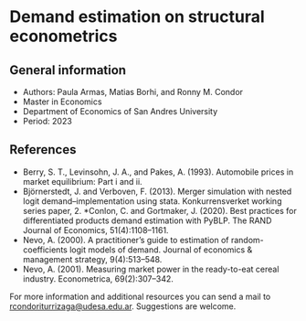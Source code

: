 # Demand estimation on structural econometrics

## General information
* Authors: Paula Armas, Matias Borhi, and Ronny M. Condor
* Master in Economics
* Department of Economics of San Andres University
* Period: 2023

## References
* Berry, S. T., Levinsohn, J. A., and Pakes, A. (1993). Automobile prices in market equilibrium: Part i and ii.
* Björnerstedt, J. and Verboven, F. (2013). Merger simulation with nested logit demand–implementation
using stata. Konkurrensverket working series paper, 2.
 *Conlon, C. and Gortmaker, J. (2020). Best practices for differentiated products demand estimation with PyBLP. The RAND Journal of Economics, 51(4):1108–1161.
* Nevo, A. (2000). A practitioner’s guide to estimation of random-coefficients logit models of demand. Journal of economics & management strategy, 9(4):513–548.
* Nevo, A. (2001). Measuring market power in the ready-to-eat cereal industry. Econometrica, 69(2):307–342.



For more information and additional resources you can send a mail to rcondoriturrizaga@udesa.edu.ar. Suggestions are welcome.
<br />


